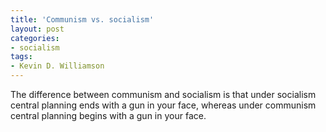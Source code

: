 ```yaml
---
title: 'Communism vs. socialism'
layout: post
categories:
- socialism
tags:
- Kevin D. Williamson
---
```


The difference between communism and socialism is that under socialism central planning ends with a gun in your face, whereas under communism central planning begins with a gun in your face.